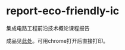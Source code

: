 # report-eco-friendly-ic
集成电路工程前沿技术概论课程报告

成品见[此处](http://aiifabbf.github.io/report-eco-friendly-ic)。可用chrome打开后直接打印。

